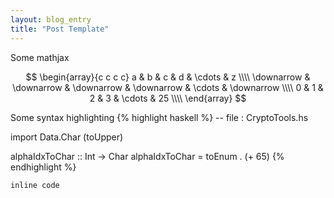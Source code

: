 ```yaml
---
layout: blog_entry
title: "Post Template"
---
```


Some mathjax

$$
\begin{array}{c c c c}
 a & b & c & d & \cdots & z \\\\
 \downarrow & \downarrow & \downarrow & \downarrow & \cdots & \downarrow \\\\
 0 & 1 & 2 & 3 & \cdots & 25 \\\\
 \end{array}
$$


Some syntax highlighting
{% highlight haskell %}
-- file : CryptoTools.hs

import Data.Char (toUpper)

alphaIdxToChar :: Int -> Char
alphaIdxToChar = toEnum . (+ 65)
{% endhighlight %}

`inline code`
